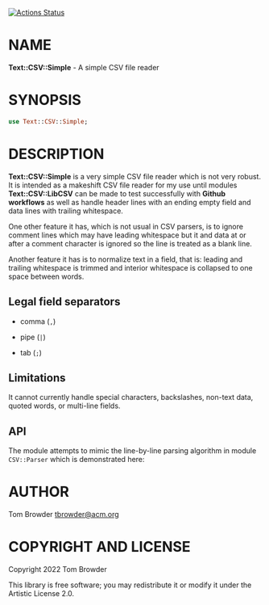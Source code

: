 [![Actions Status](https://github.com/tbrowder/Text-CSV-Simple/actions/workflows/test.yml/badge.svg)](https://github.com/tbrowder/Text-CSV-Simple/actions)

NAME
====

**Text::CSV::Simple** - A simple CSV file reader

SYNOPSIS
========

```raku
use Text::CSV::Simple;
```

DESCRIPTION
===========

**Text::CSV::Simple** is a very simple CSV file reader which is not very robust. It is intended as a makeshift CSV file reader for my use until modules **Text::CSV::LibCSV** can be made to test successfully with **Github workflows** as well as handle header lines with an ending empty field and data lines with trailing whitespace.

One other feature it has, which is not usual in CSV parsers, is to ignore comment lines which may have leading whitespace but it and data at or after a comment character is ignored so the line is treated as a blank line.

Another feature it has is to normalize text in a field, that is: leading and trailing whitespace is trimmed and interior whitespace is collapsed to one space between words.

Legal field separators
----------------------

  * comma (`,`)

  * pipe (`|`)

  * tab (`;`)

Limitations
-----------

It cannot currently handle special characters, backslashes, non-text data, quoted words, or multi-line fields.

API
---

The module attempts to mimic the line-by-line parsing algorithm in module `CSV::Parser` which is demonstrated here:

AUTHOR
======

Tom Browder <tbrowder@acm.org>

COPYRIGHT AND LICENSE
=====================

Copyright 2022 Tom Browder

This library is free software; you may redistribute it or modify it under the Artistic License 2.0.

